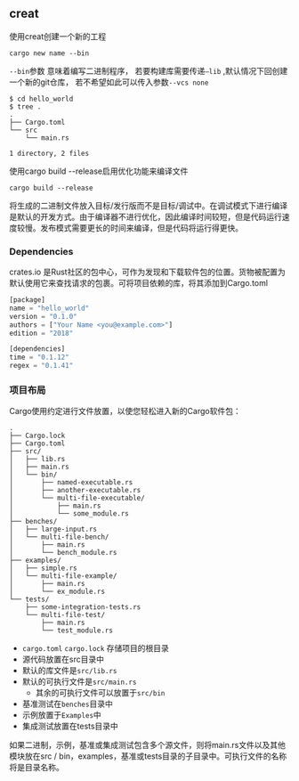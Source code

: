 ## creat

使用creat创建一个新的工程

```
cargo new name --bin
```

`--bin`参数 意味着编写二进制程序， 若要构建库需要传递`–lib` ,默认情况下回创建一个新的git仓库， 若不希望如此可以传入参数`--vcs none`

```
$ cd hello_world
$ tree .
.
├── Cargo.toml
└── src
    └── main.rs

1 directory, 2 files
```

使用cargo build --release启用优化功能来编译文件

```
cargo build --release
```

将生成的二进制文件放入目标/发行版而不是目标/调试中。在调试模式下进行编译是默认的开发方式。由于编译器不进行优化，因此编译时间较短，但是代码运行速度较慢。发布模式需要更长的时间来编译，但是代码将运行得更快。

### Dependencies

crates.io 是Rust社区的包中心，可作为发现和下载软件包的位置。货物被配置为默认使用它来查找请求的包裹。可将项目依赖的库，将其添加到Cargo.toml

```rust
[package]
name = "hello_world"
version = "0.1.0"
authors = ["Your Name <you@example.com>"]
edition = "2018"

[dependencies]
time = "0.1.12"
regex = "0.1.41"
```

### 项目布局

Cargo使用约定进行文件放置，以使您轻松进入新的Cargo软件包：

```
.
├── Cargo.lock
├── Cargo.toml
├── src/
│   ├── lib.rs
│   ├── main.rs
│   └── bin/
│       ├── named-executable.rs
│       ├── another-executable.rs
│       └── multi-file-executable/
│           ├── main.rs
│           └── some_module.rs
├── benches/
│   ├── large-input.rs
│   └── multi-file-bench/
│       ├── main.rs
│       └── bench_module.rs
├── examples/
│   ├── simple.rs
│   └── multi-file-example/
│       ├── main.rs
│       └── ex_module.rs
└── tests/
    ├── some-integration-tests.rs
    └── multi-file-test/
        ├── main.rs
        └── test_module.rs
```

- `cargo.toml` `cargo.lock` 存储项目的根目录
- 源代码放置在src目录中
- 默认的库文件是`src/lib.rs`
- 默认的可执行文件是`src/main.rs`
  - 其余的可执行文件可以放置于`src/bin`
- 基准测试在`benches`目录中
- 示例放置于`Examples`中
- 集成测试放置在tests目录中

如果二进制，示例，基准或集成测试包含多个源文件，则将main.rs文件以及其他模块放在src / bin，examples，基准或tests目录的子目录中。可执行文件的名称将是目录名称。